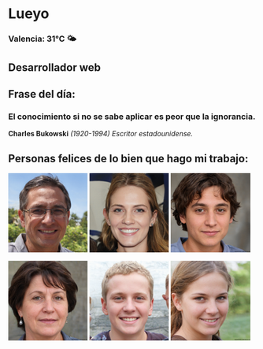 # Lueyo
### Valencia:  31°C 🌤️
## Desarrollador web
## Frase del día:
<!-- START QUOTE -->
### El conocimiento si no se sabe aplicar es peor que la ignorancia.
**Charles Bukowski** *(1920-1994) Escritor estadounidense.*
<!-- END QUOTE -->






## Personas felices de lo bien que hago mi trabajo:

<p float="left">
  <img src="src/image_0.png" width="32%" />
  <img src="src/image_1.png" width="32%" /> 
  <img src="src/image_2.png" width="32%" />
</p>
<p float="left">
  <img src="src/image_3.png" width="32%" />
  <img src="src/image_4.png" width="32%" /> 
  <img src="src/image_5.png" width="32%" />
</p>
